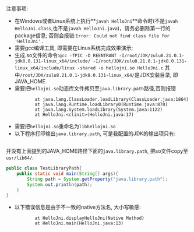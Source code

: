 注意事项:
- 在Windows或者Linux系统上执行**```javah HelloJni```**命令时(不是```javah HelloJni.class```,也不是```javah HelloJni.java```)，请务必删除第一行的package信息;
否则会报错:```Error: Could not find class file for 'HelloJni'.```
- 需要gcc编译工具, 即需要在Linux系统完成效果演示;
- 生成.so文件的命令:```gcc -fPIC -D_REENTRANT -I/root/JDK/zulu8.21.0.1-jdk8.0.131-linux_x64/include/ -I/root/JDK/zulu8.21.0.1-jdk8.0.131-linux_x64/include/linux -shared -o hellojni.so HelloJni.c```
其中```/root/JDK/zulu8.21.0.1-jdk8.0.131-linux_x64/```是JDK安装目录, 即JAVA_HOME.
- 需要把```hellojni.so```动态库文件拷贝至```java.library.path```路径,否则报错
```Exception in thread "main" java.lang.UnsatisfiedLinkError: no hellojni in java.library.path
           at java.lang.ClassLoader.loadLibrary(ClassLoader.java:1864)
           at java.lang.Runtime.loadLibrary0(Runtime.java:870)
           at java.lang.System.loadLibrary(System.java:1122)
           at HelloJni.<clinit>(HelloJni.java:17)
```
- 需要把```hellojni.so```重命名为```libhellojni.so```
- 以下程序打印输出```java.library.path```, 可是我配置的JDK的输出项只有:
```/usr/java/packages/lib/amd64:/usr/lib64:/lib64:/lib:/usr/lib
```
并没有上面提到的JAVA_HOME路径下面的```java.library.path```, 把so文件copy至```usr/lib64/```.
```java
public class TestLibraryPath{
    public static void main(String[] args){
        String path = System.getProperty("java.library.path");
        System.out.println(path);
    }
}
```
- 以下错误信息是由于不一致的native方法名, 大小写敏感:
```Exception in thread "main" java.lang.UnsatisfiedLinkError: HelloJni.displayHelloJni()V
           at HelloJni.displayHelloJni(Native Method)
           at HelloJni.main(HelloJni.java:13)
```